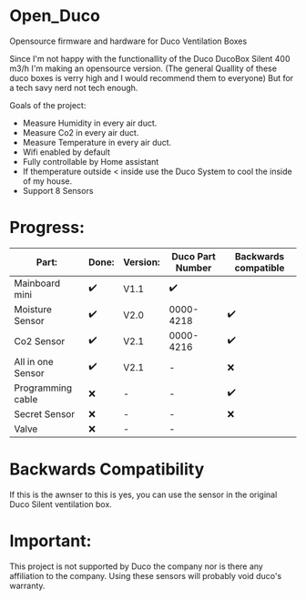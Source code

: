 # Open_Duco
Opensource firmware and hardware for Duco  Ventilation Boxes

Since I'm not happy with the functionallity of the Duco DucoBox Silent 400 m3/h I'm making an opensource version. (The general Quallity of these duco boxes is verry high and I would recommend them to everyone) But for a tech savy nerd not tech enough.

Goals of the project:
 - Measure Humidity in every air duct.
 - Measure Co2 in every air duct.
 - Measure Temperature in every air duct.
 - Wifi enabled by default
 - Fully controllable by Home assistant
 - If themperature outside < inside use the Duco System to cool the inside of my house.
 - Support 8 Sensors

# Progress:




|   Part:         |Done:	                         |Version:                       |Duco Part Number|Backwards compatible|
|----------------|-------------------------------|-----------------------------|-----------------------------|-----------------------------|
|Mainboard mini|✔️         |V1.1          | ✔️|
|Moisture Sensor        |✔️            |V2.0        | 0000-4218 | ✔️|
|Co2 Sensor         |✔️|V2.1| 0000-4216 | ✔️
|All in one Sensor         |✔️|V2.1| - | ❌ 
|Programming cable         |❌|-| - | ✔️ 
|Secret Sensor         |❌|-| - | ❌
|Valve         |❌|-|- |


# Backwards Compatibility
If this is the awnser to this is yes, you can use the sensor in the original Duco Silent ventilation box.

# Important:
This project is not supported by Duco the company nor is there any affiliation to the company. Using these sensors will probably void duco's warranty.
